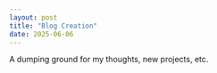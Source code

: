 ```yaml
---
layout: post
title: "Blog Creation"
date: 2025-06-06
---
```


A dumping ground for my thoughts, new projects, etc.
